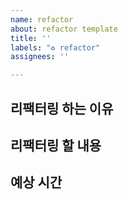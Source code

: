 ```yaml
---
name: refactor
about: refactor template
title: ''
labels: "♻️ refactor"
assignees: ''

---
```


## 리팩터링 하는 이유

## 리팩터링 할 내용

## 예상 시간